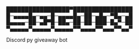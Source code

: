 
█████████████████▀████████████████
█─▄▄▄▄█▄─▄▄─█─▄▄▄▄█▄─██─▄█▄─▀█▄─▄█
█▄▄▄▄─██─▄█▀█─██▄─██─██─███─█▄▀─██
▀▄▄▄▄▄▀▄▄▄▄▄▀▄▄▄▄▄▀▀▄▄▄▄▀▀▄▄▄▀▀▄▄▀

Discord py giveaway bot 
